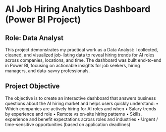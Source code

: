# AI Job Hiring Analytics Dashboard (Power BI Project)
## Role: Data Analyst
This project demonstrates my practical work as a Data Analyst: I collected, cleaned, and visualized job-listing data to reveal hiring trends for AI roles across companies, locations, and time. The dashboard was built end-to-end in Power BI, focusing on actionable insights for job seekers, hiring managers, and data-savvy professionals.

## Project Objective
The objective is to create an interactive dashboard that answers business questions about the AI hiring market and helps users quickly understand:
•	Which companies are actively hiring for AI roles and when
•	Salary trends by experience and role
•	Remote vs on-site hiring patterns
•	Skills, experience and benefit expectations across roles and industries
•	Urgent / time-sensitive opportunities (based on application deadlines)
